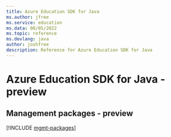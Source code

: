 ```yaml
---
title: Azure Education SDK for Java
ms.author: jfree
ms.service: education
ms.data: 08/05/2022
ms.topic: reference
ms.devlang: java
author: joshfree
description: Reference for Azure Education SDK for Java
---
```

# Azure Education SDK for Java - preview

## Management packages - preview
[!INCLUDE [mgmt-packages](education-mgmt-index.md)]